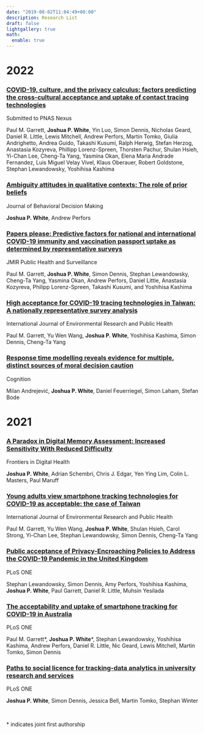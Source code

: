 ```yaml
---
date: "2019-08-02T11:04:49+08:00"
description: Research List
draft: false
lightgallery: true
math:
  enable: true
---
```


# 2022

### [COVID-19, culture, and the privacy calculus: factors predicting the cross-cultural acceptance and uptake of contact tracing technologies](https://psyarxiv.com/zeqn7/)

Submitted to PNAS Nexus

Paul M. Garrett, **Joshua P. White**, Yin Luo, Simon Dennis, Nicholas Geard, Daniel R. Little, Lewis Mitchell, Andrew Perfors, Martin Tomko, Giulia Andrighetto, Andrea Guido, Takashi Kusumi, Ralph Herwig, Stefan Herzog, Anastasia Kozyreva, Phillipp Lorenz-Spreen, Thorsten Pachur, Shulan Hsieh, Yi-Chan Lee, Cheng-Ta Yang, Yasmina Okan, Elena Maria Andrade Fernandez, Luis Miguel Velay Vivel, Klaus Oberauer, Robert Goldstone, Stephan Lewandowsky, Yoshihisa Kashima


### [Ambiguity attitudes in qualitative contexts: The role of prior beliefs](https://doi.org/10.1002/bdm.2292)

Journal of Behavioral Decision Making

**Joshua P. White**, Andrew Perfors


### [Papers please: Predictive factors for national and international COVID-19 immunity and vaccination passport uptake as determined by representative surveys](https://doi.org/10.2196/32969)

JMIR Public Health and Surveillance

Paul M. Garrett, **Joshua P. White**, Simon Dennis, Stephan Lewandowsky, Cheng-Ta Yang, Yasmina Okan, Andrew Perfors, Daniel Little, Anastasia Kozyreva, Philipp Lorenz-Spreen, Takashi Kusumi, and Yoshihisa Kashima


### [High acceptance for COVID-19 tracing technologies in Taiwan: A nationally representative survey analysis](https://doi.org/10.3390/ijerph19063323)

International Journal of Environmental Research and Public Health

Paul M. Garrett, Yu Wen Wang, **Joshua P. White**, Yoshihisa Kashima, Simon Dennis, Cheng-Ta Yang


### [Response time modelling reveals evidence for multiple, distinct sources of moral decision caution](https://doi.org/10.1016/j.cognition.2022.105026)

Cognition

Milan Andrejević, **Joshua P. White**, Daniel Feuerriegel, Simon Laham, Stefan Bode

# 2021

### [A Paradox in Digital Memory Assessment: Increased Sensitivity With Reduced Difficulty](https://doi.org/10.3389/fdgth.2021.780303)

Frontiers in Digital Health

**Joshua P. White**, Adrian  Schembri, Chris J. Edgar, Yen Ying Lim, Colin L. Masters, Paul Maruff


### [Young adults view smartphone tracking technologies for COVID-19 as acceptable: the case of Taiwan](https://doi.org/10.3390/ijerph18031332)

International Journal of Environmental Research and Public Health

Paul M. Garrett, Yu Wen Wang, **Joshua P. White**, Shulan Hsieh, Carol Strong, Yi-Chan Lee,  Stephan Lewandowsky, Simon Dennis, Cheng-Ta Yang


### [Public acceptance of Privacy-Encroaching Policies to Address the COVID-19 Pandemic in the United Kingdom](https://doi.org/10.1371/journal.pone.0245740)

PLoS ONE

Stephan Lewandowsky, Simon Dennis, Amy Perfors, Yoshihisa Kashima, **Joshua P. White**, Paul Garrett,  Daniel R. Little,  Muhsin Yesilada


### [The acceptability and uptake of smartphone tracking for COVID-19 in Australia](https://doi.org/10.1371/journal.pone.0244827)

PLoS ONE

Paul M. Garrett\*, **Joshua P. White**\*, Stephan Lewandowsky, Yoshihisa Kashima, Andrew Perfors, Daniel R. Little,  Nic Geard, Lewis Mitchell, Martin Tomko, Simon Dennis


### [Paths to social licence for tracking-data analytics in university research and services](https://doi.org/10.1371/journal.pone.0251964)

PLoS ONE

**Joshua P. White**, Simon Dennis, Jessica Bell, Martin Tomko, Stephan Winter

<br>
<p style= "font-size:14px">* indicates joint first authorship </p>
